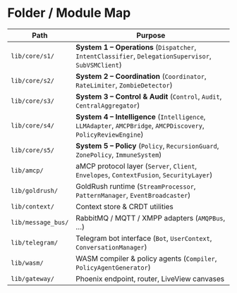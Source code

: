 # Folder / Module Map

| Path | Purpose |
|------|---------|
| `lib/core/s1/` | **System 1 – Operations** (`Dispatcher`, `IntentClassifier`, `DelegationSupervisor`, `SubVSMClient`) |
| `lib/core/s2/` | **System 2 – Coordination** (`Coordinator`, `RateLimiter`, `ZombieDetector`) |
| `lib/core/s3/` | **System 3 – Control & Audit** (`Control`, `Audit`, `CentralAggregator`) |
| `lib/core/s4/` | **System 4 – Intelligence** (`Intelligence`, `LLMAdapter`, `AMCPBridge`, `AMCPDiscovery`, `PolicyReviewEngine`) |
| `lib/core/s5/` | **System 5 – Policy** (`Policy`, `RecursionGuard`, `ZonePolicy`, `ImmuneSystem`) |
| `lib/amcp/` | aMCP protocol layer (`Server`, `Client`, `Envelopes`, `ContextFusion`, `SecurityLayer`) |
| `lib/goldrush/` | GoldRush runtime (`StreamProcessor`, `PatternManager`, `EventBroadcaster`) |
| `lib/context/` | Context store & CRDT utilities |
| `lib/message_bus/` | RabbitMQ / MQTT / XMPP adapters (`AMQPBus`, …) |
| `lib/telegram/` | Telegram bot interface (`Bot`, `UserContext`, `ConversationManager`) |
| `lib/wasm/` | WASM compiler & policy agents (`Compiler`, `PolicyAgentGenerator`) |
| `lib/gateway/` | Phoenix endpoint, router, LiveView canvases |

